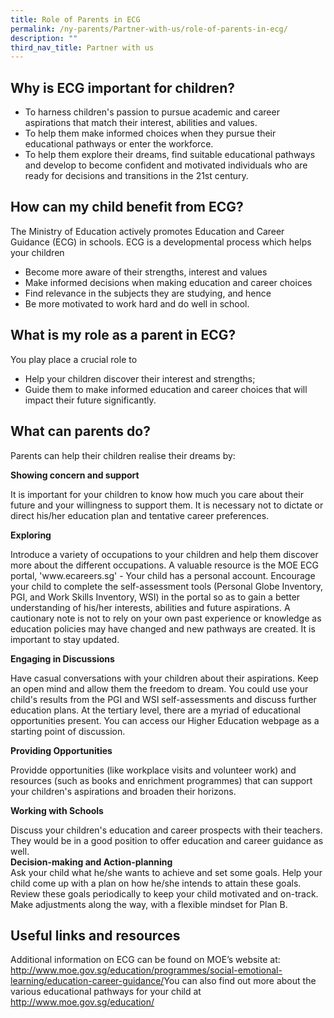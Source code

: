 ```yaml
---
title: Role of Parents in ECG
permalink: /ny-parents/Partner-with-us/role-of-parents-in-ecg/
description: ""
third_nav_title: Partner with us
---
```

<div>
<h2>Why is ECG important for children?</h2>
<div>
<ul>
<li>To harness children's passion to pursue academic and career aspirations that match their interest, abilities and values.</li>
<li>To help them make informed choices when they pursue their educational pathways or enter the workforce.</li>
<li>To help them explore their dreams, find suitable educational pathways and develop to become confident and motivated individuals who are ready for decisions and transitions in the 21st century.</li>
</ul>
</div>
</div>
<div>
<h2>How can my child benefit from ECG?</h2>
<div>
<p>The Ministry of Education actively promotes Education and Career Guidance (ECG) in schools. ECG is a developmental process which helps your children</p>
<ul>
<li>Become more aware of their strengths, interest and values</li>
<li>Make informed decisions when making education and career choices</li>
<li>Find relevance in the subjects they are studying, and hence</li>
<li>Be more motivated to work hard and do well in school.</li>
</ul>
</div>
</div>
<div>
<h2>What is my role as a parent in ECG?</h2>
<div>
<p>You play place a crucial role to</p>
<ul>
<li>Help your children discover their interest and strengths;</li>
<li>Guide them to make informed education and career choices that will impact their future significantly.</li>
</ul>
</div>
</div>
<div>
<h2>What can parents do?</h2>
<div>
<p>Parents can help their children realise their dreams by:</p>
<p><strong>Showing concern and support</strong></p>
<div>It is important for your children to know how much you care about their future and your willingness to support them. It is necessary not to dictate or direct his/her education plan and tentative career preferences.</div>
<div>
<p><strong>Exploring</strong></p>
<div>Introduce a variety of occupations to your children and help them discover more about the different occupations. A valuable resource is the MOE ECG portal, 'www.ecareers.sg' - Your child has a personal account. Encourage your child to complete the self-assessment tools (Personal Globe Inventory, PGI, and Work Skills Inventory, WSI) in the portal so as to gain a better understanding of his/her interests, abilities and future aspirations. A cautionary note is not to rely on your own past experience or knowledge as education policies may have changed and new pathways are created. It is important to stay updated.</div>
</div>
<div>
<p><strong>Engaging in Discussions</strong></p>
<div>Have casual conversations with your children about their aspirations. Keep an open mind and allow them the freedom to dream. You could use your child's results from the PGI and WSI self-assessments and discuss further education plans. At the tertiary level, there are a myriad of educational opportunities present. You can access our Higher Education webpage as a starting point of discussion.</div>
</div>
<div>
<p><strong>Providing Opportunities</strong></p>
<div>Providde opportunities (like workplace visits and volunteer work) and resources (such as books and enrichment programmes) that can support your children's aspirations and broaden their horizons.</div>
</div>
<div>
<p><strong>Working with Schools</strong></p>
<div>Discuss your children's education and career prospects with their teachers. They would be in a good position to offer education and career guidance as well.</div>
</div>
<div><strong>Decision-making and Action-planning</strong>
<div>Ask your child what he/she wants to achieve and set some goals. Help your child come up with a plan on how he/she intends to attain these goals. Review these goals periodically to keep your child motivated and on-track. Make adjustments along the way, with a flexible mindset for Plan B.</div>
</div>
</div>
</div>
<div>
<h2>Useful links and resources</h2>
<div>Additional information on ECG can be found on MOE&rsquo;s website at:<br /><a href="http://www.moe.gov.sg/education/programmes/social-emotional-learning/education-career-guidance/">http://www.moe.gov.sg/education/programmes/social-emotional-learning/education-career-guidance/</a>You can also find out more about the various educational pathways for your child at<br /><a href="http://www.moe.gov.sg/education/">http://www.moe.gov.sg/education/</a></div>
</div>
